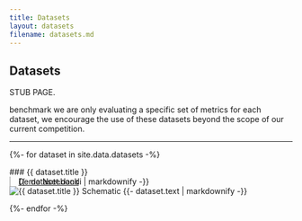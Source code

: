 ```yaml
---
title: Datasets
layout: datasets
filename: datasets.md
---
```

## Datasets
STUB PAGE.
<!-- We overview the datasets released through NLB (thus far only those in NLB'21). Technical details and the -->
<!-- dataset itself are provided in the linked DANDI repository and the associated paper. In NLB'21, we -->
<!-- release a collection of four datasets spanning a variety of tasks and brain areas. Though in our -->
benchmark we are only evaluating a specific set of metrics for each dataset, we encourage the use of
these datasets beyond the scope of our current competition.

<hr>

{%- for dataset in site.data.datasets -%}
<div markdown="1">
### {{ dataset.title }}
</div>

<div style="margin-bottom: 1em;">
    <div style="padding-left: 1em; border-left: 2px solid rgb(195, 195, 195)">
        <div>
            {{- dataset.dandi | markdownify -}}
        </div>
        <div style="margin-top: -1.2em">
            <a href="{{ dataset.notebook }}">Demo Notebook</a>
        </div>
    </div>
    <img src="{{ dataset.image }}" alt="{{ dataset.title }} Schematic"/>
    {{- dataset.text | markdownify -}}
</div>
{%- endfor -%}

